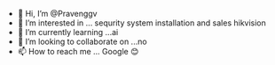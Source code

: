 - 👋 Hi, I’m @Pravenggv
- 👀 I’m interested in ... sequrity system installation and sales hikvision 
- 🌱 I’m currently learning ...ai 
- 💞️ I’m looking to collaborate on ...no
- 📫 How to reach me ... Google 😊

<!---
Pravenggv/Pravenggv is a ✨ special ✨ repository because its `README.md` (this file) appears on your GitHub profile.
You can click the Preview link to take a look at your changes.
--->
